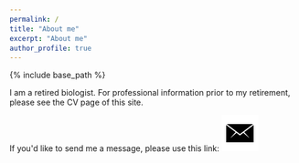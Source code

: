 ```yaml
---
permalink: /
title: "About me"
excerpt: "About me"
author_profile: true
---
```


{% include base_path %}
<p>
I am a retired biologist. For professional information prior to my retirement, please see the CV page of this site.</p>
<p>
If you'd like to send me a message, please use this link: <a href="https://formsubmit.co/el/yagexe" target="_blank"><img alt="email" src="/images/email.png"></a>
</p>
